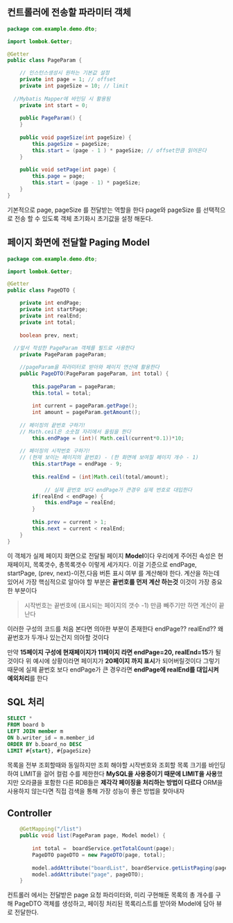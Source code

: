 ## 컨트롤러에 전송할 파라미터 객체

```java
package com.example.demo.dto;

import lombok.Getter;

@Getter
public class PageParam {

	// 인스턴스생성시 원하는 기본값 설정
	private int page = 1; // offset
	private int pageSize = 10; // limit
	
  //Mybatis Mapper에 바인딩 시 활용됨
	private int start = 0;
	
	public PageParam() {
	}
	
	public void pageSize(int pageSize) {
		this.pageSize = pageSize;
		this.start = (page - 1 ) * pageSize; // offset만큼 읽어온다 
	}
	
	public void setPage(int page) {
		this.page = page;
		this.start = (page - 1) * pageSize;
	}
}
```

기본적으로 page, pageSize 를 전달받는 역할을 한다
page와 pageSize 를 선택적으로 전송 할 수 있도록 객체 초기화시 초기값을
설정 해둔다.

## 페이지 화면에 전달할 Paging Model

```java
package com.example.demo.dto;

import lombok.Getter;

@Getter
public class PageDTO {

	private int endPage;
	private int startPage;
	private int realEnd;
	private int total;
	
	boolean prev, next;
	
  //앞서 작성한 PageParam 객체를 필드로 사용한다
	private PageParam pageParam;

	//pageParam을 파라미터로 받아와 페이지 연산에 활용한다
	public PageDTO(PageParam pageParam, int total) {
		
		this.pageParam = pageParam;
		this.total = total;
		
		int current = pageParam.getPage();
		int amount = pageParam.getAmount();
		
    // 페이징의 끝번호 구하기!
    // Math.ceil은 소숫점 자리에서 올림을 한다
		this.endPage = (int)( Math.ceil(current*0.1))*10;
        
    // 페이징의 시작번호 구하기!
    // (현재 보이는 페이지의 끝번호) - (한 화면에 보여질 페이지 개수 - 1) 
		this.startPage = endPage - 9; 
		
		this.realEnd = (int)Math.ceil(total/amount);
		
        	// 실제 끝번호 보다 endPage가 큰경우 실제 번호로 대입한다
		if(realEnd < endPage) {
			this.endPage = realEnd;
		}
		
		this.prev = current > 1;
		this.next = current < realEnd;
	}
}
```

이 객체가 실제 페이지 화면으로 전달될 페이지 **Model**이다
우리에게 주어진 속성은 현재페이지, 목록갯수, 총목록갯수 이렇게
세가지다. 이걸 기준으로 endPage, startPage, (prev, next)-이전,다음 버튼 표시 여부
를 계산해야 한다. 계산을 하는데 있어서 가장 핵심적으로 알아야 할 부분은
**끝번호를 먼저 계산 하는것** 이것이 가장 중요한 부분이다

> 시작번호는 끝번호에 (표시되는 페이지의 갯수 -1) 만큼 빼주기만 하면 계산이 끝난다

이러한 구성의 코드를 처음 본다면 의아한 부분이 존재한다
endPage?? realEnd?? 왜 끝번호가 두개나 있는건지 의아할 것이다

만약 **15페이지 구성에 현재페이지가 11페이지 라면 endPage=20, realEnd=15**가 될것이다
위 예시에 상황이라면 페이지가 **20페이지 까지 표시**가 되어버릴것이다 그렇기 때문에 실제 끝번호
보다 endPage가 큰 경우라면 **endPage에 realEnd를 대입시켜 예외처리**를 한다



## SQL 처리

```sql
SELECT * 
FROM board b 
LEFT JOIN member m
ON b.writer_id = m.member_id 
ORDER BY b.board_no DESC
LIMIT #{start}, #{pageSize}
```

목록을 전부 조회할때와 동일하지만 조회 해야할 시작번호와 조회할 목록 크기를 바인딩하여
LIMIT을 걸어 컬럼 수를 제한한다 **MySQL을 사용중이기 때문에 LIMIT을 사용**했지만
오라클을 포함한 다른 RDB들은 **제각각 페이징을 처리하는 방법이 다르다** ORM을 사용하지 않는다면 직접 검색을 통해 가장 성능이 좋은 방법을 찾아내자

## Controller

```java
	@GetMapping("/list")
	public void list(PageParam page, Model model) {
		
		int total =  boardService.getTotalCount(page);
		PageDTO pageDTO = new PageDTO(page, total);
		
		model.addAttribute("boardList", boardService.getListPaging(page));
		model.addAttribute("page", pageDTO);
	}
```

컨트롤러 에서는 전달받은 page 요청 파라미터와, 미리 구현해둔 목록의 총 개수를 구해 PageDTO 객체를 생성하고, 페이징 처리된 목록리스트를 받아와 Model에 담아 뷰로 전달한다.